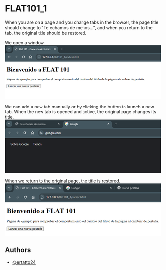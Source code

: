 # FLAT101_1

When you are on a page and you change tabs in the browser, the page title should change to "Te echamos de menos...", and when you return to the tab, the original title should be restored.

We open a window.
![step0](images/step0.png)

We can add a new tab manually or by clicking the button to launch a new tab. When the new tab is opened and active, the original page changes its title.
![step1](images/step1.png)

When we return to the original page, the title is restored.
![step2](images/step2.png)

## Authors

- [@ertatto24](https://github.com/ertatto24)
